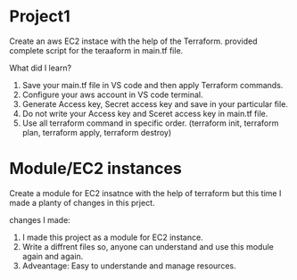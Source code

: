 # Project1
Create an aws EC2 instace with the help of the Terraform. 
provided complete script for the teraaform in main.tf file.


What did I learn?
1. Save your main.tf file in VS code and then apply Terraform commands.
2. Configure your aws account in VS code terminal.
3. Generate Access key, Secret access key and save in your particular file.
4. Do not write your Access key and Sceret access key in main.tf file.
5. Use all terraform command in specific order. (terraform init, terraform plan, terraform apply, terraform destroy)

# Module/EC2 instances
Create a module for EC2 insatnce with the help of terraform but this time I made a planty of changes in this prject.

changes I made:
1. I made this project as a module for EC2 instance.
2. Write a diffrent files so, anyone can understand and use this module again and again.
3. Adveantage: Easy to understande and manage resources.
